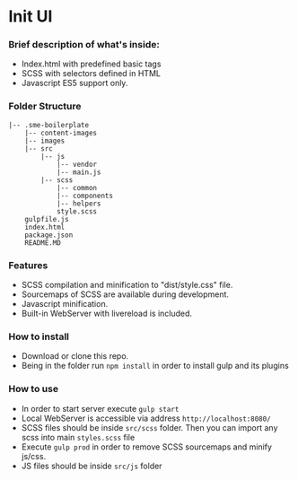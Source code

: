 # Init UI
### Brief description of what's inside:
* Index.html with predefined basic tags
* SCSS with selectors defined in HTML
* Javascript ES5 support only.

### Folder Structure
```
|-- .sme-boilerplate
    |-- content-images
    |-- images
    |-- src
        |-- js
            |-- vendor
            |-- main.js
        |-- scss
            |-- common
            |-- components
            |-- helpers
            style.scss
    gulpfile.js
    index.html
    package.json
    README.MD
```

### Features
* SCSS compilation and minification to "dist/style.css" file.
* Sourcemaps of SCSS are available during development.
* Javascript minification.
* Built-in WebServer with livereload is included.

### How to install
* Download or clone this repo.
* Being in the folder run ```npm install``` in order to install gulp and its plugins

### How to use
* In order to start server execute `````gulp start`````
* Local WebServer is accessible via address ```http://localhost:8080/```
* SCSS files should be inside ```src/scss``` folder. Then you can import any scss into main ```styles.scss``` file
* Execute ```gulp prod``` in order to remove SCSS sourcemaps and minify js/css.
* JS files should be inside ```src/js``` folder